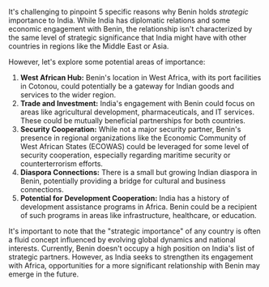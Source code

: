 It's challenging to pinpoint 5 specific reasons why Benin holds *strategic* importance to India.  While India has diplomatic relations and some economic engagement with Benin, the relationship isn't characterized by the same level of strategic significance that India might have with other countries in regions like the Middle East or Asia. 

However, let's explore some potential areas of importance:

1. **West African Hub:** Benin's location in West Africa, with its port facilities in Cotonou, could potentially be a gateway for Indian goods and services to the wider region. 
2. **Trade and Investment:** India's engagement with Benin could focus on areas like agricultural development, pharmaceuticals, and IT services. These could be mutually beneficial partnerships for both countries.
3. **Security Cooperation:** While not a major security partner, Benin's presence in regional organizations like the Economic Community of West African States (ECOWAS) could be leveraged for some level of security cooperation, especially regarding maritime security or counterterrorism efforts.
4. **Diaspora Connections:** There is a small but growing Indian diaspora in Benin, potentially providing a bridge for cultural and business connections.
5. **Potential for Development Cooperation:** India has a history of development assistance programs in Africa.  Benin could be a recipient of such programs in areas like infrastructure, healthcare, or education.

It's important to note that the "strategic importance" of any country is often a fluid concept influenced by evolving global dynamics and national interests. Currently, Benin doesn't occupy a high position on India's list of strategic partners. However, as India seeks to strengthen its engagement with Africa, opportunities for a more significant relationship with Benin may emerge in the future. 
